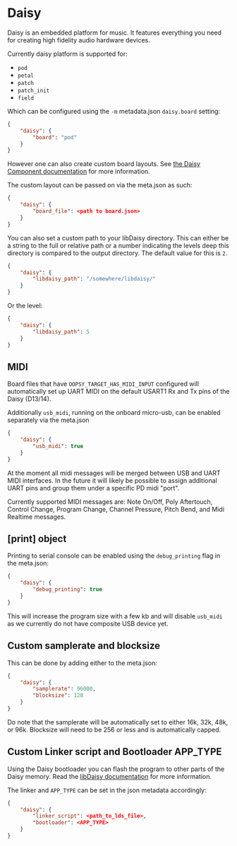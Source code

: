 # Daisy

Daisy is an embedded platform for music. It features everything you need for creating high fidelity audio hardware devices.

Currently daisy platform is supported for:

* `pod`
* `petal`
* `patch`
* `patch_init`
* `field`

Which can be configured using the `-m` metadata.json `daisy.board` setting:

```json
{
    "daisy": {
        "board": "pod"
    }
}
```

However one can also create custom board layouts. See [the Daisy Component documentation](03.gen.daisy.components.md) for more information.

The custom layout can be passed on via the meta.json as such:

```json
{
    "daisy": {
        "board_file": <path to board.json>
    }
}
```

You can also set a custom path to your libDaisy directory. This can either be a string to the full or relative path or a number indicating the levels deep this directory is compared to the output directory. The default value for this is `2`.

```json
{
    "daisy": {
        "libdaisy_path": "/somewhere/libdaisy/"
    }
}
```

Or the level:

```json
{
    "daisy": {
        "libdaisy_path": 5
    }
}
```

## MIDI

Board files that have `OOPSY_TARGET_HAS_MIDI_INPUT` configured will automatically set up UART MIDI on the default USART1 Rx and Tx pins of the Daisy (D13/14).

Additionally `usb_midi`, running on the onboard micro-usb, can be enabled separately via the meta.json

```json
{
    "daisy": {
        "usb_midi": true
    }
}
```

At the moment all midi messages will be merged between USB and UART MIDI interfaces. In the future it will likely be possible to assign additional UART pins and group them under a specific PD midi "port".

Currently supported MIDI messages are: Note On/Off, Poly Aftertouch, Control Change, Program Change, Channel Pressure, Pitch Bend, and Midi Realtime messages.

## [print] object

Printing to serial console can be enabled using the `debug_printing` flag in the meta.json:

```json
{
    "daisy": {
        "debug_printing": true
    }
}
```

This will increase the program size with a few kb and will disable `usb_midi` as we currently do not have composite USB device yet.

## Custom samplerate and blocksize

This can be done by adding either to the meta.json:

```json
{
    "daisy": {
        "samplerate": 96000,
        "blocksize": 128
    }
}
```

Do note that the samplerate will be automatically set to either 16k, 32k, 48k, or 96k. Blocksize will need to be 256 or less and is automatically capped.

## Custom Linker script and Bootloader APP_TYPE

Using the Daisy bootloader you can flash the program to other parts of the Daisy memory. Read the [libDaisy documentation](https://github.com/electro-smith/libDaisy/blob/master/doc/md/_a7_Getting-Started-Daisy-Bootloader.md) for more information.

The linker and `APP_TYPE` can be set in the json metadata accordingly:

```json
{
    "daisy": {
        "linker_script": <path_to_lds_file>,
        "bootloader": <APP_TYPE>
    }
}
```
